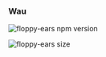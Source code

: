 ### Wau

![floppy-ears npm version](https://img.shields.io/npm/v/floppy-ears.svg)

![floppy-ears size](https://img.shields.io/bundlephobia/min/floppy-ears.svg)
